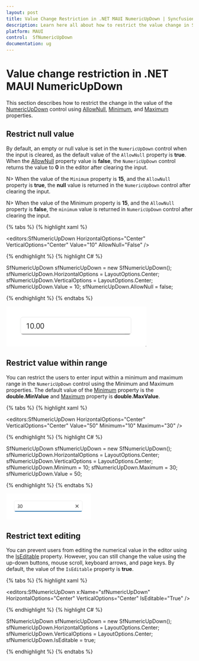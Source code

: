 ```yaml
---
layout: post
title: Value Change Restriction in .NET MAUI NumericUpDown | Syncfusion
description: Learn here all about how to restrict the value change in Syncfusion .NET MAUI NumericUpDown (SfNumericUpDown) control and more.
platform: MAUI
control:  SfNumericUpDown
documentation: ug
---
```


# Value change restriction in .NET MAUI NumericUpDown

This section describes how to restrict the change in the value of the [NumericUpDown]() control using [AllowNull](), [Minimum](), and [Maximum]() properties.

## Restrict null value

By default, an empty or null value is set in the `NumericUpDown` control when the input is cleared, as the default value of the `AllowNull` property is **true**. When the [AllowNull]() property value is **false**, the `NumericUpDown` control returns the value to **0** in the editor after clearing the input.

N> When the value of the `Minimum` property is **15**, and the `AllowNull` property is **true**, the **null** value is returned in the `NumericUpDown` control after clearing the input.

N> When the value of the Minimum property is **15**, and the `AllowNull` property is **false**, the `minimum` value is returned in `NumericUpDown` control after clearing the input.

{% tabs %}
{% highlight xaml %}

<editors:SfNumericUpDown HorizontalOptions="Center"
                        VerticalOptions="Center" 
                        Value="10" 
                        AllowNull="False" />

{% endhighlight %}
{% highlight C# %}

SfNumericUpDown sfNumericUpDown = new SfNumericUpDown();
sfNumericUpDown.HorizontalOptions = LayoutOptions.Center;
sfNumericUpDown.VerticalOptions = LayoutOptions.Center;
sfNumericUpDown.Value = 10;
sfNumericUpDown.AllowNull = false;

{% endhighlight %}
{% endtabs %}

![.NET MAUI NumericUpDown value restriction](Restriction_images/restrict_nullvalue.gif)

## Restrict value within range

You can restrict the users to enter input within a minimum and maximum range in the `NumericUpDown` control using the Minimum and Maximum properties. The default value of the [Minimum]() property is the **double.MinValue** and [Maximum]() property is **double.MaxValue**.

{% tabs %}
{% highlight xaml %}

<editors:SfNumericUpDown HorizontalOptions="Center"
                        VerticalOptions="Center"
                        Value="50"
                        Minimum="10"
                        Maximum="30" />

{% endhighlight %}
{% highlight C# %}

SfNumericUpDown sfNumericUpDown = new SfNumericUpDown();
sfNumericUpDown.HorizontalOptions = LayoutOptions.Center;
sfNumericUpDown.VerticalOptions = LayoutOptions.Center;
sfNumericUpDown.Minimum = 10;
sfNumericUpDown.Maximum = 30;
sfNumericUpDown.Value = 50;

{% endhighlight %}
{% endtabs %}

![.NET MAUI NumericUpDown value restriction](GettingStarted_images/value_restriction_img.png)

## Restrict text editing

You can prevent users from editing the numerical value in the editor using the [IsEditable]() property. However, you can still change the value using the up-down buttons, mouse scroll, keyboard arrows, and page keys. By default, the value of the `IsEditable` property is **true**.



{% tabs %}
{% highlight xaml %}

<editors:SfNumericUpDown x:Name="sfNumericUpDown" 
                        HorizontalOptions="Center"
                        VerticalOptions="Center"
                        IsEditable="True" />

{% endhighlight %}
{% highlight C# %}

SfNumericUpDown sfNumericUpDown = new SfNumericUpDown();
sfNumericUpDown.HorizontalOptions = LayoutOptions.Center;
sfNumericUpDown.VerticalOptions = LayoutOptions.Center;
sfNumericUpDown.IsEditable = true;

{% endhighlight %}
{% endtabs %}

